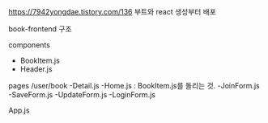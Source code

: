 
https://7942yongdae.tistory.com/136
부트와 react 생성부터 배포


book-frontend 구조

components
 - BookItem.js
 - Header.js

 pages
/user/book
    -Detail.js
    -Home.js : BookItem.js를 돌리는 것.
    -JoinForm.js
    -SaveForm.js
    -UpdateForm.js
-LoginForm.js

App.js